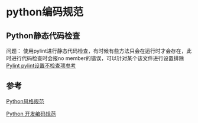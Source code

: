 # python编码规范


## Python静态代码检查
问题：
使用pylint进行静态代码检查，有时候有些方法只会在运行时才会存在，此时进行代码检查时会报no member的错误，可以针对某个该文件进行设置排除
[Pylint pylint设置不检查项参考](https://blog.csdn.net/weixin_40123451/article/details/117130087)


## 参考
[Python风格规范](https://zh-google-styleguide.readthedocs.io/en/latest/google-python-styleguide/python_style_rules/)

[Python 开发编码规范](https://github.com/yongxinz/tech-blog/blob/master/python/Python%20%E5%BC%80%E5%8F%91%E7%BC%96%E7%A0%81%E8%A7%84%E8%8C%83.md)